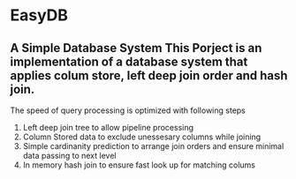 # EasyDB
A Simple Database System
This Porject is an implementation of a database system that applies colum store, left deep join order and hash join.
---
The speed of query processing is optimized with following steps
1. Left deep join tree to allow pipeline processing
2. Column Stored data to exclude unessesary columns while joining
3. Simple cardinanity prediction to arrange join orders and ensure minimal data passing to next level
4. In memory hash join to ensure fast look up for matching colums

